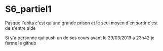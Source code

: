 # S6_partiel1
Pasque l'epita c'est qu'une grande prison et le seul moyen d'en sortir c'est de s'entre aide

Si y'a personne qui push un de ses cours avant le 29/03/2019 a 23h42 je ferme le github
